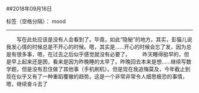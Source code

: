 ﻿##2018年09月16日

标签（空格分隔）： mood

---
　　写在此处应该是没有人会看到了。毕竟，如此“隐秘”的地方。其实，彭猫儿说我发心情的时候总是不开心的时候。嗯，其实是……开心的时候会忘了发，因为总是有很多事，嗯，在过去之后似乎感觉就没有必要了。
　　昨天睡得挺早的，但是早上起来还是困，看来是因为昨晚睡的太早了。昨晚回去本来是想……继续写数学题，但是没有忍住做了其他事（手机刷机）。但是现在我追悔莫及，今年截止到现在似乎又有了一种重蹈覆辙的趋势。这是一个非常非常令人细思极恐的事情，嗯，继续奋斗去了




